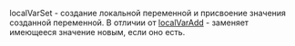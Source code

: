 
localVarSet - создание локальной переменной и присвоение значения созданной переменной. В отличии от [localVarAdd](/docs-test/reactions/localvaradd) - заменяет имеющееся значение новым, если оно есть.





